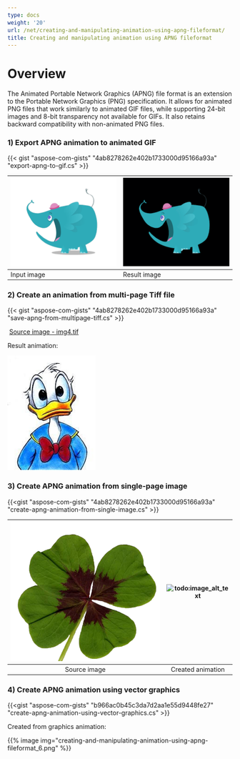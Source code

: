 ```yaml
---
type: docs
weight: '20'
url: /net/creating-and-manipulating-animation-using-apng-fileformat/
title: Creating and manipulating animation using APNG fileformat
---
```

**Overview**
============

The Animated Portable Network Graphics (APNG) file format is an extension to the
Portable Network Graphics (PNG) specification. It allows for animated PNG files
that work similarly to animated GIF files, while supporting 24-bit images and
8-bit transparency not available for GIFs. It also retains backward
compatibility with non-animated PNG files.

### **1) Export APNG animation to animated GIF** 

{{< gist "aspose-com-gists" "4ab8278262e402b1733000d95166a93a" "export-apng-to-gif.cs" \>}}

| ![Input image](creating-and-manipulating-animation-using-apng-fileformat_1.png) | ![Result image](creating-and-manipulating-animation-using-apng-fileformat_2.gif) |
| ------------------------------------------------------------ | ------------------------------------------------------------ |
| Input image                                                  | Result image                                                 |

### **2) Create an animation from multi-page Tiff file** 

{{< gist "aspose-com-gists" "4ab8278262e402b1733000d95166a93a" "save-apng-from-multipage-tiff.cs" \>}}

​										[Source image - img4.tif](attachments/106203944/106365366.tif)

Result animation:

![todo:Apng animation example](creating-and-manipulating-animation-using-apng-fileformat_3.png)

### **3) Create APNG animation from single-page image** 

{{<gist "aspose-com-gists" "4ab8278262e402b1733000d95166a93a"
"create-apng-animation-from-single-image.cs" \>}}

| ![todo:image_alt_text](creating-and-manipulating-animation-using-apng-fileformat_4.png) | ![todo:image_alt_text](creating-and-manipulating-animation-using-apng-fileformat_5.png) |
| :----------------------------------------------------------: | :----------------------------------------------------------: |
|                         Source image                         |                      Created animation                       |

### **4) Create APNG animation using vector graphics** 

{{<gist "aspose-com-gists" "b966ac0b45c3da7d2aa1e55d9448fe27"
"create-apng-animation-using-vector-graphics.cs" \>}}

Created from graphics animation:

{{% image img="creating-and-manipulating-animation-using-apng-fileformat_6.png" %}}


